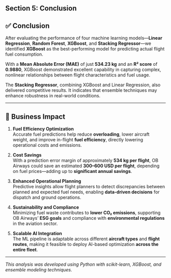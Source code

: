 ## Section 5: Conclusion

## ✅ Conclusion

After evaluating the performance of four machine learning models—**Linear Regression**, **Random Forest**, **XGBoost**, and **Stacking Regressor**—we identified **XGBoost** as the best-performing model for predicting actual flight fuel consumption.

With a **Mean Absolute Error (MAE)** of just **534.23 kg** and an **R² score** of **0.9880**, XGBoost demonstrated excellent capability in capturing complex, nonlinear relationships between flight characteristics and fuel usage.

The **Stacking Regressor**, combining XGBoost and Linear Regression, also delivered competitive results. It indicates that ensemble techniques may enhance robustness in real-world conditions.

---

## 💼 Business Impact

1. **Fuel Efficiency Optimization**  
   Accurate fuel predictions help reduce **overloading**, lower aircraft weight, and improve in-flight **fuel efficiency**, directly lowering operational costs and emissions.

2. **Cost Savings**  
   With a prediction error margin of approximately **534 kg per flight**, OB Airways could save an estimated **$300–$600 USD per flight**, depending on fuel prices—adding up to **significant annual savings**.

3. **Enhanced Operational Planning**  
   Predictive insights allow flight planners to detect discrepancies between planned and expected fuel needs, enabling **data-driven decisions** for dispatch and ground operations.

4. **Sustainability and Compliance**  
   Minimizing fuel waste contributes to **lower CO₂ emissions**, supporting OB Airways’ **ESG goals** and compliance with **environmental regulations** in the aviation sector.

5. **Scalable AI Integration**  
   The ML pipeline is adaptable across different **aircraft types** and **flight routes**, making it feasible to deploy AI-based optimization **across the entire fleet**.

---

*This analysis was developed using Python with scikit-learn, XGBoost, and ensemble modeling techniques.*
